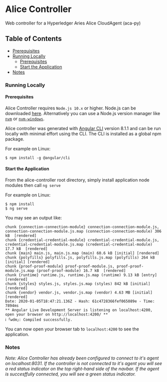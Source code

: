 # Alice Controller

Web controller for a Hyperledger Aries Alice CloudAgent (aca-py)

## Table of Contents

- [Prerequisites](#prerequisites)
- [Running Locally](#running-locally)
    - [Prerequisites](#prerequisites)
    - [Start the Application](#start-the-application)
- [Notes](#notes)

### Running Locally

#### Prerequisites

Alice Controller requires `Node.js 10.x` or higher. Node.js can be downloaded [here](https://nodejs.org/en/download/). Alternatively you can use a Node.js version manager like [`nvm`](https://github.com/nvm-sh/nvm) or [`nvm-windows`](https://github.com/coreybutler/nvm-windows).

Alice controller was generated with [Angular CLI](https://github.com/angular/angular-cli) version 8.1.1 and can be run locally with minimal effort using the CLI. The CLI is installed as a global npm package.

For example on Linux:

```
$ npm install -g @angular/cli
```

#### Start the Application

From the alice-controller root directory, simply install application node modules then call `ng serve`

For example on Linux:

```
$ npm install
$ ng serve
```

You may see an output like:

```
chunk {connection-connection-module} connection-connection-module.js, connection-connection-module.js.map (connection-connection-module) 306 kB  [rendered]
chunk {credential-credential-module} credential-credential-module.js, credential-credential-module.js.map (credential-credential-module) 17.7 kB  [rendered]
chunk {main} main.js, main.js.map (main) 60.6 kB [initial] [rendered]
chunk {polyfills} polyfills.js, polyfills.js.map (polyfills) 264 kB [initial] [rendered]
chunk {proof-proof-module} proof-proof-module.js, proof-proof-module.js.map (proof-proof-module) 16.7 kB  [rendered]
chunk {runtime} runtime.js, runtime.js.map (runtime) 9.13 kB [entry] [rendered]
chunk {styles} styles.js, styles.js.map (styles) 842 kB [initial] [rendered]
chunk {vendor} vendor.js, vendor.js.map (vendor) 4.63 MB [initial] [rendered]
Date: 2020-01-05T18:47:21.136Z - Hash: 61c4728366fef065089e - Time: 7894ms
** Angular Live Development Server is listening on localhost:4200, open your browser on http://localhost:4200/ **
ℹ ｢wdm｣: Compiled successfully.
```

You can now open your browser tab to `localhost:4200` to see the application.

### Notes

_Note: Alice Controller has already been configured to connect to it's agent on localhost:8031. If the controller is not connected to it's agent you will see a red status indicator on the top right-hand side of the navbar. If the agent is succesffully connected, you will see a green status indicator._

